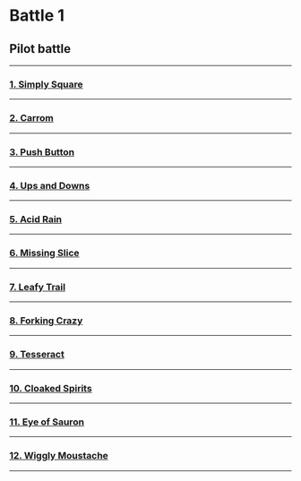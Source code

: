 # Battle 1
## Pilot battle

---
### [1. Simply Square](./01-simply-square)
---
### [2. Carrom](./02-carrom)
---
### [3. Push Button](./03-push-button)
---
### [4. Ups and Downs](./04-ups-and-downs)
---
### [5. Acid Rain](./05-acid-rain)
---
### [6. Missing Slice](./06-missing-slice)
---
### [7. Leafy Trail](./07-leafy-trail)
---
### [8. Forking Crazy](./08-forking-crazy)
---
### [9. Tesseract](./09-tesseract)
---
### [10. Cloaked Spirits](./10-cloaked-spirits)
---
### [11. Eye of Sauron](./11-eye-of-sauron)
---
### [12. Wiggly Moustache](./12-wiggly-moustache)
---
